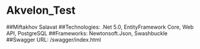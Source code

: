 # Akvelon_Test
##Miftakhov Salavat
##Technologies: .Net 5.0, EntityFramework Core, Web API, PostgreSQL
##Frameworks: Newtonsoft.Json, Swashbuckle
##Swagger URL: /swagger/index.html
